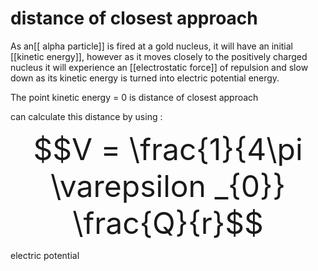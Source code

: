 # distance of closest approach

As an[[ alpha particle]] is fired at a gold nucleus, it will have an initial [[kinetic energy]], however as it moves closely to the positively charged nucleus it will experience an [[electrostatic force]] of repulsion and slow down as its kinetic energy is turned into electric potential energy. 

The point kinetic energy = 0 is distance of closest approach

can calculate this distance by using :

<font size = "7"> $$V = \frac{1}{4\pi \varepsilon _{0}} \frac{Q}{r}$$</font>

electric potential